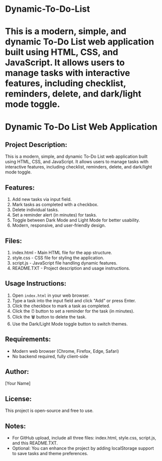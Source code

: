 # Dynamic-To-Do-List
This is a modern, simple, and dynamic To-Do List web application built using HTML, CSS, and JavaScript.  It allows users to manage tasks with interactive features, including checklist, reminders, delete,  and dark/light mode toggle.
=========================================
Dynamic To-Do List Web Application
=========================================

Project Description:
-------------------
This is a modern, simple, and dynamic To-Do List web application built using HTML, CSS, and JavaScript. 
It allows users to manage tasks with interactive features, including checklist, reminders, delete, 
and dark/light mode toggle.

Features:
---------
1. Add new tasks via input field.
2. Mark tasks as completed with a checkbox.
3. Delete individual tasks.
4. Set a reminder alert (in minutes) for tasks.
5. Toggle between Dark Mode and Light Mode for better usability.
6. Modern, responsive, and user-friendly design.

Files:
------
1. index.html   - Main HTML file for the app structure.
2. style.css    - CSS file for styling the application.
3. script.js    - JavaScript file handling dynamic features.
4. README.TXT   - Project description and usage instructions.

Usage Instructions:
-------------------
1. Open `index.html` in your web browser.
2. Type a task into the input field and click "Add" or press Enter.
3. Click the checkbox to mark a task as completed.
4. Click the ⏰ button to set a reminder for the task (in minutes).
5. Click the 🗑️ button to delete the task.
6. Use the Dark/Light Mode toggle button to switch themes.

Requirements:
-------------
- Modern web browser (Chrome, Firefox, Edge, Safari)
- No backend required, fully client-side

Author:
-------
[Your Name]

License:
--------
This project is open-source and free to use.

Notes:
------
- For GitHub upload, include all three files: index.html, style.css, script.js, and this README.TXT.
- Optional: You can enhance the project by adding localStorage support to save tasks and theme preferences.
